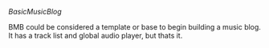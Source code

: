 *BasicMusicBlog*

BMB could be considered a template or base to begin building a music blog. It
has a track list and global audio player, but thats it. 

